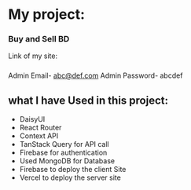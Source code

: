 # My project:

### Buy and Sell BD

Link of my site:
### 

Admin Email- abc@def.com
Admin Password- abcdef

## what I have Used in this project: 

- DaisyUI
- React Router
- Context API
- TanStack Query for API call
- Firebase for authentication
- Used MongoDB for Database
- Firebase to deploy the client Site
- Vercel to deploy the server site
